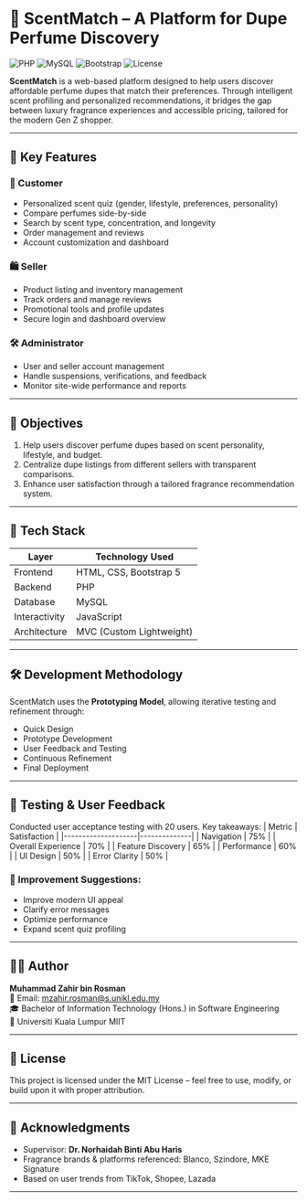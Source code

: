 # 🌸 ScentMatch – A Platform for Dupe Perfume Discovery

![PHP](https://img.shields.io/badge/Built%20With-PHP-blue)
![MySQL](https://img.shields.io/badge/Database-MySQL-orange)
![Bootstrap](https://img.shields.io/badge/Frontend-Bootstrap5-green)
![License](https://img.shields.io/badge/License-MIT-lightgrey)

**ScentMatch** is a web-based platform designed to help users discover affordable perfume dupes that match their preferences. Through intelligent scent profiling and personalized recommendations, it bridges the gap between luxury fragrance experiences and accessible pricing, tailored for the modern Gen Z shopper.

---

## 📌 Key Features

### 👤 Customer
- Personalized scent quiz (gender, lifestyle, preferences, personality)
- Compare perfumes side-by-side
- Search by scent type, concentration, and longevity
- Order management and reviews
- Account customization and dashboard

### 🛍️ Seller
- Product listing and inventory management
- Track orders and manage reviews
- Promotional tools and profile updates
- Secure login and dashboard overview

### 🛠️ Administrator
- User and seller account management
- Handle suspensions, verifications, and feedback
- Monitor site-wide performance and reports

---

## 🎯 Objectives

1. Help users discover perfume dupes based on scent personality, lifestyle, and budget.
2. Centralize dupe listings from different sellers with transparent comparisons.
3. Enhance user satisfaction through a tailored fragrance recommendation system.

---

## 🧱 Tech Stack

| Layer               | Technology Used        |
|--------------------|------------------------|
| Frontend           | HTML, CSS, Bootstrap 5 |
| Backend            | PHP                    |
| Database           | MySQL                  |
| Interactivity      | JavaScript             |
| Architecture       | MVC (Custom Lightweight) |

---

## 🛠 Development Methodology

ScentMatch uses the **Prototyping Model**, allowing iterative testing and refinement through:
- Quick Design
- Prototype Development
- User Feedback and Testing
- Continuous Refinement
- Final Deployment

---

## 🧪 Testing & User Feedback

Conducted user acceptance testing with 20 users. Key takeaways:
| Metric             | Satisfaction |
|--------------------|--------------|
| Navigation         | 75%          |
| Overall Experience | 70%          |
| Feature Discovery  | 65%          |
| Performance        | 60%          |
| UI Design          | 50%          |
| Error Clarity      | 50%          |

### 🔁 Improvement Suggestions:
- Improve modern UI appeal
- Clarify error messages
- Optimize performance
- Expand scent quiz profiling

---

## 👨‍💻 Author

**Muhammad Zahir bin Rosman**  
📧 Email: mzahir.rosman@s.unikl.edu.my  
🎓 Bachelor of Information Technology (Hons.) in Software Engineering  
🏫 Universiti Kuala Lumpur MIIT

---

## 📃 License

This project is licensed under the MIT License – feel free to use, modify, or build upon it with proper attribution.

---

## 🙏 Acknowledgments

- Supervisor: **Dr. Norhaidah Binti Abu Haris**  
- Fragrance brands & platforms referenced: Blanco, Szindore, MKE Signature  
- Based on user trends from TikTok, Shopee, Lazada

---

